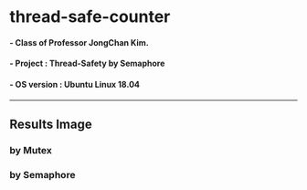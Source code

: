 # thread-safe-counter

#### - Class of Professor JongChan Kim.

#### - Project : Thread-Safety by Semaphore

#### - OS version : Ubuntu Linux 18.04 

--------------------------------------------------------

## Results Image

### by Mutex


### by Semaphore

